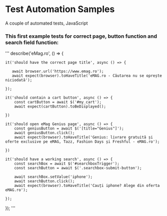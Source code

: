 # Test Automation Samples
A couple of automated tests, JavaScript

### This first example tests for correct page, button function and search field function:

'''
describe('eMag.ro', () => {

    it('should have the correct page title', async () => {

       await browser.url('https://www.emag.ro');
       await expect(browser).toHaveTitle('eMAG.ro - Căutarea nu se oprește niciodată');

    });

    it('should contain a cart button', async () => {
        const cartButton = await $('#my_cart');
        await expect(cartButton).toBeDisplayed();

    })

    it('should open eMag Genius page', async () => {
        const geniusButton = await $('[title="Genius"]');
        await geniusButton.click();
        await expect(browser).toHaveTitle('Genius: livrare gratuită și oferte exclusive pe eMAG, Tazz, Fashion Days și Freshful - eMAG.ro');

    })

    it('should have a working search', async () => {
        const searchBox = await $('#searchboxTrigger');
        const searchButton = await $('.searchbox-submit-button');

        await searchBox.setValue('iphone');
        await searchButton.click();
        await expect(browser).toHaveTitle('Cauți iphone? Alege din oferta eMAG.ro');

    });

});
'''
